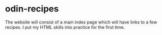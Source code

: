 # odin-recipes
The website will consist of a main index page which will have links to a few recipes.
I put my HTML skills into practice for the first time.